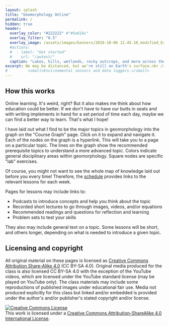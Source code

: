 ```yaml
---
layout: splash
title: "Geomorphology Online"
permalink: /
hidden: true
header:
  overlay_color: "#222222" #"#5e616c"
  overlay_filter: "0.5"
  overlay_image: /assets/images/banners/2019-10-06 12.45.10_modified_EagleMountain_withMarkH.jpg
  #actions:
  #  - label: "Get started"
  #    url: "/awtest/"
  caption: "Lakes, hills, wetlands, rocky outcrops, and more across the edge of the Boundary Waters. *Photo: A. Wickert*"
excerpt: We may be distanced, but we're still on Earth's surface.<br />
#         <small>Environmental sensors and data loggers.</small>
---
```


## How this works

Online learning. It's weird, right? But it also makes me think about how education could be better. If we don't have to have our butts in seats and with writing implements in hand for a set period of time each day, maybe we can find a better way to learn. That's what I hope!

I have laid out what I find to be the major topics in geomorphology into the graph on the "Course Graph" page. Click on it to expand and navigate it. Each of the nodes on the graph is a hyperlink. This will take you to a page on a particular topic. The lines on the graph show the recommended prerequisite topics to understand a more advanced topic. Colors indicate general disciplinary areas within geomorphology. Square nodes are specific "lab" exercises.

Of course, you might not want to see the whole map of knowledge laid out before you every time! Therefore, the [schedule](/schedule/) provides links to the relevant lessons for each week.

Pages for lessons may include links to:
* Podcasts to introduce concepts and help you think about the topic
* Recorded short lectures to go through images, videos, and/or equations
* Recommended readings and questions for reflection and learning
* Problem sets to test your skills

They also may include general text on a topic. Some lessons will be short, and others longer, depending on what is needed to introduce a given topic.

## Licensing and copyright

All original material on these pages is licensed as [Creative Commons Attribution Share-Alike 4.0](https://creativecommons.org/licenses/by-sa/4.0/) (CC BY-SA 4.0). Original media produced for the class is also licensed CC BY-SA 4.0 with the exception of the YouTube videos, which are licensed under the YouTube standard license (may be played on YouTube only). The class materials may include some reproductions of published images under educational fair use. Media not produced explicitly for this class but linked and/or embedded is provided under the author's and/or publisher's stated copyright and/or license.


<a rel="license" href="http://creativecommons.org/licenses/by-sa/4.0/"><img alt="Creative Commons License" style="border-width:0" src="https://i.creativecommons.org/l/by-sa/4.0/88x31.png" /></a><br />This work is licensed under a <a rel="license" href="http://creativecommons.org/licenses/by-sa/4.0/">Creative Commons Attribution-ShareAlike 4.0 International License</a>.
